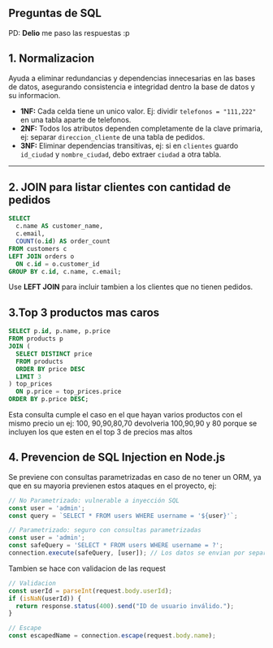 ## Preguntas de SQL 
PD: **Delio** me paso las respuestas :p


## 1. Normalizacion
Ayuda a eliminar redundancias y dependencias innecesarias en las bases de datos, asegurando consistencia e integridad dentro la base de datos y su informacion.  
- **1NF:** Cada celda tiene un unico valor. Ej: dividir `telefonos = "111,222"` en una tabla aparte de telefonos.  
- **2NF:** Todos los atributos dependen completamente de la clave primaria, ej: separar `direccion_cliente` de una tabla de pedidos.  
- **3NF:** Eliminar dependencias transitivas, ej: si en `clientes` guardo `id_ciudad` y `nombre_ciudad`, debo extraer `ciudad` a otra tabla.  

---

## 2. JOIN para listar clientes con cantidad de pedidos
```sql
SELECT 
  c.name AS customer_name,
  c.email,
  COUNT(o.id) AS order_count
FROM customers c
LEFT JOIN orders o 
  ON c.id = o.customer_id
GROUP BY c.id, c.name, c.email;
```

Use **LEFT JOIN** para incluir tambien a los clientes que no tienen pedidos.

## 3.Top 3 productos mas caros

```sql
SELECT p.id, p.name, p.price
FROM products p
JOIN (
  SELECT DISTINCT price
  FROM products
  ORDER BY price DESC
  LIMIT 3
) top_prices
  ON p.price = top_prices.price
ORDER BY p.price DESC;

```
Esta consulta cumple el caso en el que hayan varios productos con el mismo precio un ej: 100, 90,90,80,70 devolveria 100,90,90 y 80 porque se incluyen los que esten en el top 3 de precios mas altos
## 4. Prevencion de SQL Injection en Node.js
Se previene con consultas parametrizadas en caso de no tener un ORM, ya que en su mayoria previenen estos ataques en el proyecto, ej:

```javascript
// No Parametrizado: vulnerable a inyección SQL
const user = 'admin'; 
const query = `SELECT * FROM users WHERE username = '${user}'`;

// Parametrizado: seguro con consultas parametrizadas
const user = 'admin'; 
const safeQuery = 'SELECT * FROM users WHERE username = ?';
connection.execute(safeQuery, [user]); // Los datos se envian por separado
```

Tambien se hace con validacion de las request

```javascript
// Validacion
const userId = parseInt(request.body.userId);
if (isNaN(userId)) {
  return response.status(400).send("ID de usuario inválido.");
}

// Escape
const escapedName = connection.escape(request.body.name);
```



